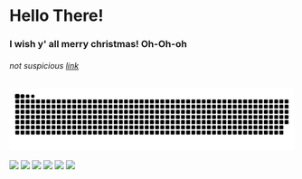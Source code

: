 # Hello There!

### I wish y' all merry christmas! Oh-Oh-oh

###### not suspicious <a href="https://www.youtube.com/watch?v=aAkMkVFwAoo" target="_blank">*link*</a>


![Snake animation](https://github.com/TMHCA/TMHCA/blob/output/github-contribution-grid-snake.svg)

<div>
  <img src="https://media.giphy.com/media/54Vj1kxvgyF4k/giphy.gif" width="100"/>
  <img src="https://media.giphy.com/media/10ECejNtM1GyRy/giphy.gif" width="100"/>
  <img src="https://media.giphy.com/media/oBQZIgNobc7ewVWvCd/giphy-downsized-large.gif" width="100"/>
  <img src="https://media.giphy.com/media/9C1nyePnovqlpEYFMD/giphy.gif" width="100"/>
  <img src="https://media.giphy.com/media/8FUmlOoL72HB3rR7wm/giphy.gif" width="100"/>
  <img src="https://j.gifs.com/wjxw1M.gif" width="100"/>
</div>
